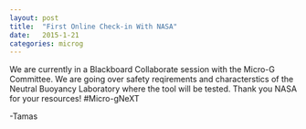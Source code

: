 ```yaml
---
layout: post
title:  "First Online Check-in With NASA"
date:   2015-1-21
categories: microg
---
```

We are currently in a Blackboard Collaborate session with the Micro-G Committee. We are going over safety reqirements and characterstics of the Neutral Buoyancy Laboratory where the tool will be tested. Thank you NASA for your resources! #Micro-gNeXT

-Tamas